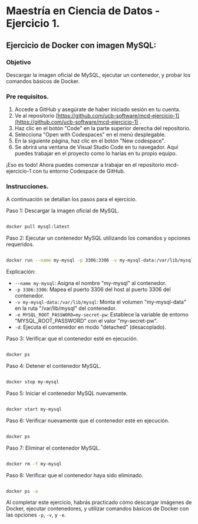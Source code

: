 # Maestría en Ciencia de Datos - Ejercicio 1.

## Ejercicio de Docker con imagen MySQL:

### Objetivo

Descargar la imagen oficial de MySQL, ejecutar un contenedor, y probar los comandos básicos de Docker.

### Pre requisitos.

1. Accede a GitHub y asegúrate de haber iniciado sesión en tu cuenta. 
2. Ve al repositorio [https://github.com/ucb-software/mcd-ejercicio-1](https://github.com/ucb-software/mcd-ejercicio-1) .
3. Haz clic en el botón "Code" en la parte superior derecha del repositorio.
4. Selecciona "Open with Codespaces" en el menú desplegable.
5. En la siguiente página, haz clic en el botón "New codespace".
6. Se abrirá una ventana de Visual Studio Code en tu navegador. Aquí puedes trabajar en el proyecto como lo harías en tu propio equipo.

¡Eso es todo! Ahora puedes comenzar a trabajar en el repositorio mcd-ejercicio-1 con tu entorno Codespace de GitHub.


### Instrucciones.

A continuación se detallan los pasos para el ejercicio.

Paso 1: Descargar la imagen oficial de MySQL.

```bash

docker pull mysql:latest
```



Paso 2: Ejecutar un contenedor MySQL utilizando los comandos y opciones requeridos.

```bash

docker run --name my-mysql -p 3306:3306 -v my-mysql-data:/var/lib/mysql -e MYSQL_ROOT_PASSWORD=my-secret-pw -d mysql:latest
```



Explicación: 
- `--name my-mysql`: Asigna el nombre "my-mysql" al contenedor. 
- `-p 3306:3306`: Mapea el puerto 3306 del host al puerto 3306 del contenedor. 
- `-v my-mysql-data:/var/lib/mysql`: Monta el volumen "my-mysql-data" en la ruta "/var/lib/mysql" del contenedor. 
- `-e MYSQL_ROOT_PASSWORD=my-secret-pw`: Establece la variable de entorno "MYSQL_ROOT_PASSWORD" con el valor "my-secret-pw". 
- `-d`: Ejecuta el contenedor en modo "detached" (desacoplado).

Paso 3: Verificar que el contenedor esté en ejecución.

```bash

docker ps
```



Paso 4: Detener el contenedor MySQL.

```bash

docker stop my-mysql
```



Paso 5: Iniciar el contenedor MySQL nuevamente.

```bash

docker start my-mysql
```



Paso 6: Verificar nuevamente que el contenedor esté en ejecución.

```bash

docker ps
```



Paso 7: Eliminar el contenedor MySQL.

```bash

docker rm -f my-mysql
```



Paso 8: Verificar que el contenedor haya sido eliminado.

```bash

docker ps -a
```



Al completar este ejercicio, habrás practicado cómo descargar imágenes de Docker, ejecutar contenedores, y utilizar comandos básicos de Docker con las opciones `-p`, `-v`, y `-e`.
